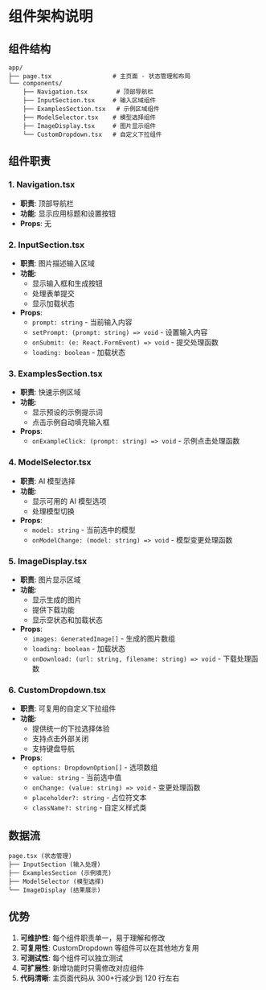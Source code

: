 # 组件架构说明

## 组件结构

```
app/
├── page.tsx                 # 主页面 - 状态管理和布局
└── components/
    ├── Navigation.tsx        # 顶部导航栏
    ├── InputSection.tsx     # 输入区域组件
    ├── ExamplesSection.tsx   # 示例区域组件
    ├── ModelSelector.tsx    # 模型选择组件
    ├── ImageDisplay.tsx     # 图片显示组件
    └── CustomDropdown.tsx   # 自定义下拉组件
```

## 组件职责

### 1. Navigation.tsx

- **职责**: 顶部导航栏
- **功能**: 显示应用标题和设置按钮
- **Props**: 无

### 2. InputSection.tsx

- **职责**: 图片描述输入区域
- **功能**:
  - 显示输入框和生成按钮
  - 处理表单提交
  - 显示加载状态
- **Props**:
  - `prompt: string` - 当前输入内容
  - `setPrompt: (prompt: string) => void` - 设置输入内容
  - `onSubmit: (e: React.FormEvent) => void` - 提交处理函数
  - `loading: boolean` - 加载状态

### 3. ExamplesSection.tsx

- **职责**: 快速示例区域
- **功能**:
  - 显示预设的示例提示词
  - 点击示例自动填充输入框
- **Props**:
  - `onExampleClick: (prompt: string) => void` - 示例点击处理函数

### 4. ModelSelector.tsx

- **职责**: AI 模型选择
- **功能**:
  - 显示可用的 AI 模型选项
  - 处理模型切换
- **Props**:
  - `model: string` - 当前选中的模型
  - `onModelChange: (model: string) => void` - 模型变更处理函数

### 5. ImageDisplay.tsx

- **职责**: 图片显示区域
- **功能**:
  - 显示生成的图片
  - 提供下载功能
  - 显示空状态和加载状态
- **Props**:
  - `images: GeneratedImage[]` - 生成的图片数组
  - `loading: boolean` - 加载状态
  - `onDownload: (url: string, filename: string) => void` - 下载处理函数

### 6. CustomDropdown.tsx

- **职责**: 可复用的自定义下拉组件
- **功能**:
  - 提供统一的下拉选择体验
  - 支持点击外部关闭
  - 支持键盘导航
- **Props**:
  - `options: DropdownOption[]` - 选项数组
  - `value: string` - 当前选中值
  - `onChange: (value: string) => void` - 变更处理函数
  - `placeholder?: string` - 占位符文本
  - `className?: string` - 自定义样式类

## 数据流

```
page.tsx (状态管理)
├── InputSection (输入处理)
├── ExamplesSection (示例填充)
├── ModelSelector (模型选择)
└── ImageDisplay (结果展示)
```

## 优势

1. **可维护性**: 每个组件职责单一，易于理解和修改
2. **可复用性**: CustomDropdown 等组件可以在其他地方复用
3. **可测试性**: 每个组件可以独立测试
4. **可扩展性**: 新增功能时只需修改对应组件
5. **代码清晰**: 主页面代码从 300+行减少到 120 行左右
